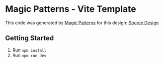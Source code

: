 # Magic Patterns - Vite Template

This code was generated by [Magic Patterns](https://magicpatterns.com) for this design: [Source Design](https://magicpatterns.com/c/qjwefenonu7kz2xwmzv861)

## Getting Started

1. Run `npm install`
2. Run `npm run dev`
